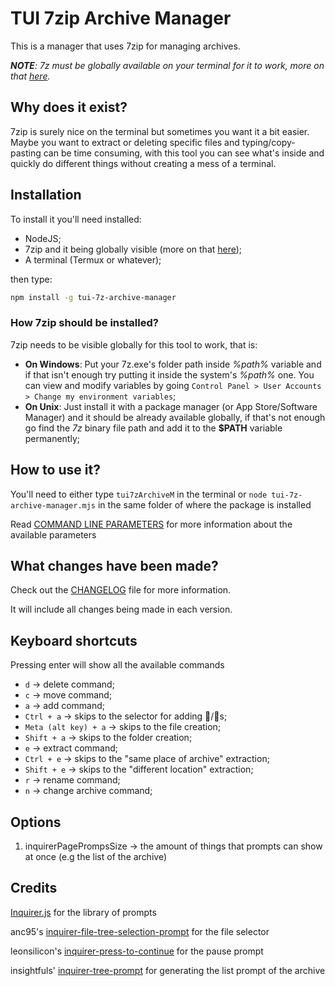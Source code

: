 # TUI 7zip Archive Manager

This is a manager that uses 7zip for managing archives.

_**NOTE**: 7z must be globally available on your terminal for it to work, more on that [here](#how-7zip-should-be-installed)._

## Why does it exist?

7zip is surely nice on the terminal but sometimes you want it a bit easier.
Maybe you want to extract or deleting specific files and typing/copy-pasting can be time consuming, with this tool you can see what's inside and quickly do different things without creating a mess of a terminal.

## Installation

To install it you'll need installed:
- NodeJS;
- 7zip and it being globally visible (more on that [here](#how-7zip-should-be-installed));
- A terminal (Termux or whatever);

then type:
```bash
npm install -g tui-7z-archive-manager
```

### How 7zip should be installed?

7zip needs to be visible globally for this tool to work,
that is:

- **On Windows**:
Put your 7z.exe's folder path inside _%path%_ variable and if that isn't enough try putting it inside the system's _%path%_ one. You can view and modify variables by going `Control Panel > User Accounts > Change my environment variables`;
- **On Unix**:
Just install it with a package manager (or App Store/Software Manager) and it should be already available globally, if that's not enough go find the _7z_ binary file path and add it to the **$PATH** variable permanently;

## How to use it?

You'll need to either type `tui7zArchiveM` in the terminal or `node tui-7z-archive-manager.mjs` in the same folder of where the package is installed

Read [COMMAND LINE PARAMETERS](COMMAND-LINE-PARAMETERS.md) for more information about the available parameters

## What changes have been made?

Check out the [CHANGELOG](CHANGELOG.md) file for more information.

It will include all changes being made in each version.

## Keyboard shortcuts

Pressing enter will show all the available commands

- `d` → delete command;
- `c` → move command;
- `a` → add command;
- `Ctrl + a` → skips to the selector for adding 📂/📄s;
- `Meta (alt key) + a` → skips to the file creation;
- `Shift + a` → skips to the folder creation;
- `e` → extract command;
- `Ctrl + e` → skips to the "same place of archive" extraction;
- `Shift + e` → skips to the "different location" extraction;
- `r` → rename command;
- `n` → change archive command;

## Options

1. inquirerPagePrompsSize → the amount of things that prompts can show at once (e.g the list of the archive)

## Credits

[Inquirer.js](https://github.com/SBoudrias/Inquirer.js) for the library of prompts

anc95's [inquirer-file-tree-selection-prompt](https://github.com/anc95/inquirer-file-tree-selection) for the file selector

leonsilicon's [inquirer-press-to-continue](https://github.com/leonzalion/inquirer-press-to-continue) for the pause prompt

insightfuls' [inquirer-tree-prompt](https://github.com/insightfuls/inquirer-tree-prompt) for generating the list prompt of the archive